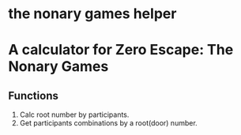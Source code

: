 # the nonary games helper
A calculator for Zero Escape: The Nonary Games
====

Functions
----
1. Calc root number by participants.
2. Get participants combinations by a root(door) number.
